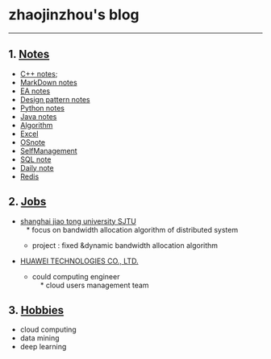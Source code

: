# zhaojinzhou's blog

---

## 1. [Notes](https://zhaojinzhou.github.io/notes/)  
* [C++ notes](https://github.com/zhaojinzhou/notes/blob/master/C%2B%2B%20note.md);
* [MarkDown notes](https://github.com/zhaojinzhou/notes/blob/master/MarkDown_notes.md)
* [EA notes]()
* [Design pattern notes](https://github.com/zhaojinzhou/notes/blob/master/Design%20Patterns%20Note.md)
* [Python notes]()
* [Java notes]()
* [Algorithm](https://github.com/zhaojinzhou/notes/blob/master/Algorithm.md)
* [Excel](https://github.com/zhaojinzhou/notes/blob/master/Excel.md)
* [OSnote](https://github.com/zhaojinzhou/notes/blob/master/OSnote.md)
* [SelfManagement](https://github.com/zhaojinzhou/notes/blob/master/SelfManage.md)
* [SQL note](https://github.com/zhaojinzhou/notes/blob/master/SqlNote.md)
* [Daily note](https://github.com/zhaojinzhou/notes/blob/master/daily_note.md)
* [Redis](https://github.com/zhaojinzhou/notes/blob/master/redis.md)

## 2. [Jobs]()  

 * [shanghai jiao tong university SJTU]()  
     * focus on bandwidth allocation algorithm of distributed system  
     * project : fixed &dynamic bandwidth allocation algorithm  
 * [HUAWEI TECHNOLOGIES CO., LTD.]()  
 
     * could computing engineer  
     * cloud users management team  
     
## 3. [Hobbies]()  
  * cloud computing
  * data mining
  * deep learning
